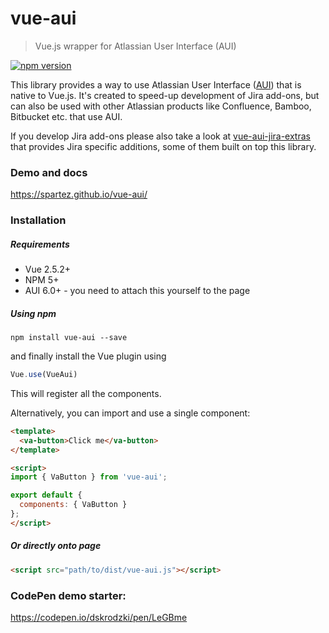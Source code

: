 # vue-aui

> Vue.js wrapper for Atlassian User Interface (AUI)

[![npm version](https://badge.fury.io/js/vue-aui.svg)](https://badge.fury.io/js/vue-aui)

This library provides a way to use Atlassian User Interface ([AUI](https://docs.atlassian.com/aui/latest/))
that is native to Vue.js. It's created to speed-up development of Jira add-ons, but can also be used 
with other Atlassian products like Confluence, Bamboo, Bitbucket etc. that use AUI.

If you develop Jira add-ons please also take a look at [vue-aui-jira-extras](https://github.com/spartez/vue-aui-jira-extras)
that provides Jira specific additions, some of them built on top this library.

### Demo and docs

https://spartez.github.io/vue-aui/

### Installation

##### Requirements

* Vue 2.5.2+
* NPM 5+
* AUI 6.0+ - you need to attach this yourself to the page

##### Using npm
```
npm install vue-aui --save
```

and finally install the Vue plugin using

```js
Vue.use(VueAui)
```

This will register all the components.

Alternatively, you can import and use a single component:

```html
<template>
  <va-button>Click me</va-button>
</template>

<script>
import { VaButton } from 'vue-aui';

export default {
  components: { VaButton }
};
</script>
```

##### Or directly onto page

```html
<script src="path/to/dist/vue-aui.js"></script>
```

### CodePen demo starter:
https://codepen.io/dskrodzki/pen/LeGBme
